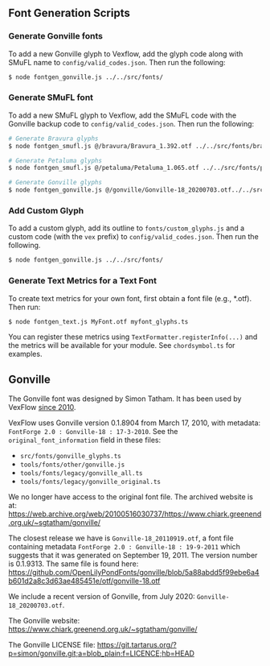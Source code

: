 ## Font Generation Scripts

### Generate Gonville fonts

To add a new Gonville glyph to Vexflow, add the glyph code along with SMuFL name to `config/valid_codes.json`. Then run the following:

```sh
$ node fontgen_gonville.js ../../src/fonts/
```

### Generate SMuFL font

To add a new SMuFL glyph to Vexflow, add the SMuFL code with the Gonville backup code to `config/valid_codes.json`. Then run the following:

```sh
# Generate Bravura glyphs
$ node fontgen_smufl.js @/bravura/Bravura_1.392.otf ../../src/fonts/bravura_glyphs.ts

# Generate Petaluma glyphs
$ node fontgen_smufl.js @/petaluma/Petaluma_1.065.otf ../../src/fonts/petaluma_glyphs.ts

# Generate Gonville glyphs
$ node fontgen_gonville.js @/gonville/Gonville-18_20200703.otf../../src/fonts/gonville_glyphs.ts
```

### Add Custom Glyph

To add a custom glyph, add its outline to `fonts/custom_glyphs.js` and a custom code (with the `vex` prefix) to `config/valid_codes.json`. Then run the following.

```sh
$ node fontgen_gonville.js ../../src/fonts/
```

### Generate Text Metrics for a Text Font

To create text metrics for your own font, first obtain a font file (e.g., \*.otf). Then run:

```sh
$ node fontgen_text.js MyFont.otf myfont_glyphs.ts
```

You can register these metrics using `TextFormatter.registerInfo(...)` and the metrics will be available for your module. See `chordsymbol.ts` for examples.

## Gonville

The Gonville font was designed by Simon Tatham. It has been used by VexFlow [since 2010](https://github.com/0xfe/vexflow/tree/8c10ac8aee4cd92f71786ae1c6cd751497bcb753/src/fonts).

VexFlow uses Gonville version 0.1.8904 from March 17, 2010, with metadata: `FontForge 2.0 : Gonville-18 : 17-3-2010`. See the `original_font_information` field in these files:

- `src/fonts/gonville_glyphs.ts`
- `tools/fonts/other/gonville.js`
- `tools/fonts/legacy/gonville_all.ts`
- `tools/fonts/legacy/gonville_original.ts`

We no longer have access to the original font file. The archived website is at: https://web.archive.org/web/20100516030737/https://www.chiark.greenend.org.uk/~sgtatham/gonville/

The closest release we have is `Gonville-18_20110919.otf`, a font file containing metadata `FontForge 2.0 : Gonville-18 : 19-9-2011` which suggests that it was generated on September 19, 2011. The version number is 0.1.9313. The same file is found here: https://github.com/OpenLilyPondFonts/gonville/blob/5a88abdd5f99ebe6a4b601d2a8c3d63ae485451e/otf/gonville-18.otf

We include a recent version of Gonville, from July 2020: `Gonville-18_20200703.otf`.

The Gonville website: https://www.chiark.greenend.org.uk/~sgtatham/gonville/

The Gonville LICENSE file: https://git.tartarus.org/?p=simon/gonville.git;a=blob_plain;f=LICENCE;hb=HEAD
